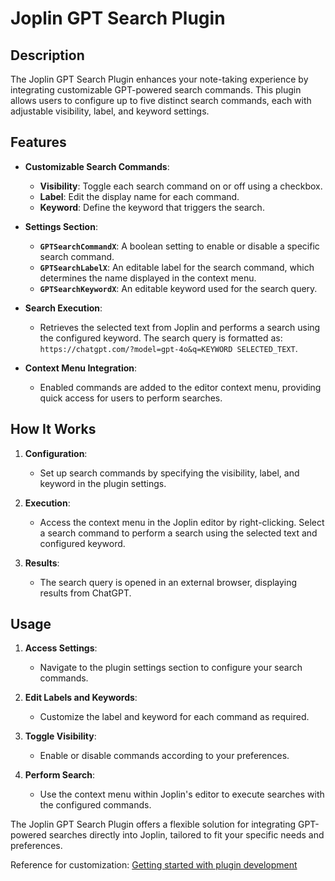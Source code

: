 # Joplin GPT Search Plugin

## Description

The Joplin GPT Search Plugin enhances your note-taking experience by integrating customizable GPT-powered search commands. This plugin allows users to configure up to five distinct search commands, each with adjustable visibility, label, and keyword settings.

## Features

- **Customizable Search Commands**:
  - **Visibility**: Toggle each search command on or off using a checkbox.
  - **Label**: Edit the display name for each command.
  - **Keyword**: Define the keyword that triggers the search.

- **Settings Section**:
  - **`GPTSearchCommandX`**: A boolean setting to enable or disable a specific search command.
  - **`GPTSearchLabelX`**: An editable label for the search command, which determines the name displayed in the context menu.
  - **`GPTSearchKeywordX`**: An editable keyword used for the search query.

- **Search Execution**:
  - Retrieves the selected text from Joplin and performs a search using the configured keyword. The search query is formatted as: `https://chatgpt.com/?model=gpt-4o&q=KEYWORD SELECTED_TEXT`.

- **Context Menu Integration**:
  - Enabled commands are added to the editor context menu, providing quick access for users to perform searches.

## How It Works

1. **Configuration**:
   - Set up search commands by specifying the visibility, label, and keyword in the plugin settings.

2. **Execution**:
   - Access the context menu in the Joplin editor by right-clicking. Select a search command to perform a search using the selected text and configured keyword.

3. **Results**:
   - The search query is opened in an external browser, displaying results from ChatGPT.

## Usage

1. **Access Settings**:
   - Navigate to the plugin settings section to configure your search commands.

2. **Edit Labels and Keywords**:
   - Customize the label and keyword for each command as required.

3. **Toggle Visibility**:
   - Enable or disable commands according to your preferences.

4. **Perform Search**:
   - Use the context menu within Joplin's editor to execute searches with the configured commands.

The Joplin GPT Search Plugin offers a flexible solution for integrating GPT-powered searches directly into Joplin, tailored to fit your specific needs and preferences.



Reference for customization: [Getting started with plugin development](https://github.com/laurent22/joplin/blob/dev/readme/api/get_started/plugins.md)